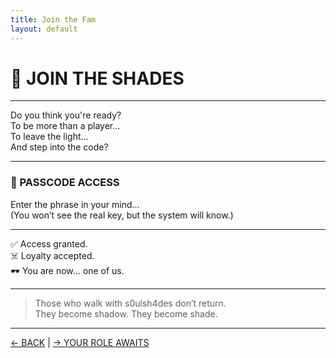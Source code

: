 ```yaml
---
title: Join the Fam
layout: default
---
```


# 🧠 JOIN THE SHADES

---

Do you think you're ready?  
To be more than a player...  
To leave the light...  
And step into the code?

---

### 🔐 PASSCODE ACCESS

Enter the phrase in your mind...  
(You won’t see the real key, but the system will know.)




















































































































































































---

✅ Access granted.  
☠️ Loyalty accepted.  
🕶️ You are now... one of us.

---

> Those who walk with s0ulsh4des don’t return.  
> They become shadow. They become shade.

---

[← BACK](index.md) | [→ YOUR ROLE AWAITS](terminal.md)
